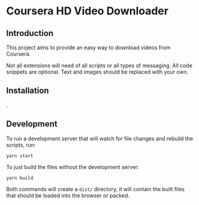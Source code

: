 # Coursera HD Video Downloader

## Introduction

This project aims to provide an easy way to download videos from Coursera.

Not all extensions will need of all scripts or all types of messaging. All code snippets are optional. Text and images should be replaced with your own.

## Installation

.

## Development

To run a development server that will watch for file changes and rebuild the scripts, run:

```
yarn start
```

To just build the files without the development server:

```
yarn build
```

Both commands will create a `dist/` directory, it will contain the built files that should be loaded into the browser or packed.